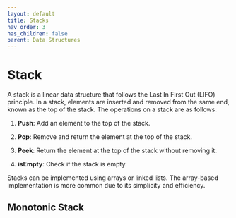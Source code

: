 ```yaml
---
layout: default
title: Stacks
nav_order: 3
has_children: false
parent: Data Structures
---
```


# Stack

A stack is a linear data structure that follows the Last In First Out (LIFO) principle. In a stack, elements are inserted and removed from the same end, known as the top of the stack. The operations on a stack are as follows:

1. **Push**: Add an element to the top of the stack.

2. **Pop**: Remove and return the element at the top of the stack.

3. **Peek**: Return the element at the top of the stack without removing it.

4. **isEmpty**: Check if the stack is empty.

Stacks can be implemented using arrays or linked lists. The array-based implementation is more common due to its simplicity and efficiency.


<!--
	Removing Stars From a String
	Solution
	Medium

	Asteroid Collision
	Solution
	Medium

	Decode String
	Solution
	Medium
-->

## Monotonic Stack

<!--
	Daily Temperatures
	Solution
	Medium

	Online Stock Span
	Solution
	Medium
-->